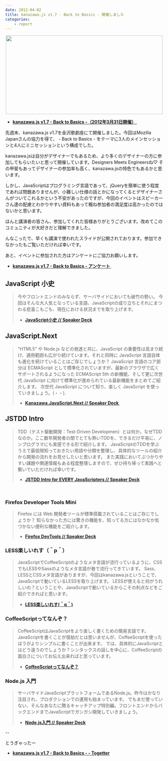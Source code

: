 ```yaml
---
date: 2012-04-02
title: kanazawa.js v1.7 - Back to Basics - 開催しました
categories: 
    - report
---
```

<p style="text-align: center;"><a href="http://www.facebook.com/media/set/?set=a.314736818592584.73653.109048162494785&amp;type=1"><img class="aligncenter fig" src="/static/blog/2012/04/kanaj.jpg" alt="" width="500" height="250" /></a></p>

<ul>
	<li><strong><a href="http://kanazawajs.tumblr.com/v1-7/">kanazawa.js v1.7 - Back to Basics -（2012年3月31日開催） </a></strong></li>
</ul>
先週末、kanazawa.js v1.7を金沢歌劇座にて開催しました。今回はMozilla Japanさんの協力を得て、 - Back to Basics - をテーマに3人のメインセッションと4人にミニセッションという構成でした。

kanazawa.jsは自分がデザイナーでもあるため、より多くのデザイナーの方に参加してもらいたいと思って開催しています。Designers Meets Engineersね♡ その甲斐もあってデザイナーの参加率も高く、kanazawa.jsの特色でもあるかと思います。

しかし、JavaScriptはプログラミング言語であって、jQueryを簡単に使う程度であれば問題ありませんが、小難しい仕様の話とかになってくるとデザイナーさんがついてこれるかという不安があったのですが、今回のイベントはスピーカーさん達の配慮とわかりやすい資料もあって概ね参加者の満足度は高かったのではないかと思います。

ほんと講演者の皆さん、参加してくれた皆様ありがとうございます。改めてこのコミュニティが大好きだと理解できました。

んなこったで、早くも講演で使われたスライドが公開されております。参加できなかったもご覧いただければ幸いです。

あと、イベントに参加された方はアンケートにご協力お願いします。
<ul>
	<li><strong><a href="https://docs.google.com/spreadsheet/viewform?formkey=dFdoMXQwYno3WUFUWHVNN2NfcW9OUWc6MQ#gid=0">kanazawa.js v1.7 - Back to Basics - アンケート </a></strong></li>
</ul>
<div><!--more--></div>
<h2>JavaScript 小史</h2>
<blockquote>今やフロントエンドのみならず、サーバサイドにおいても破竹の勢い。
今回はそんな大人気となっている言語、JavaScriptの成り立ちとそれにまつわる悲喜こもごも、現在における状況までを取り上げます。
<ul>
	<li><strong><a href="http://speakerdeck.com/u/badatmath/p/javascript">JavaScript小史 // Speaker Deck</a></strong></li>
</ul>
</blockquote>
<h2>JavaScript.Next</h2>
<blockquote>"HTML5" や Node.js などの発達と共に、JavaScript の重要性は高まり続け、適用範囲も広がり続けています。それと同時に JavaScript 言語自体も進化を続けていることはご存じでしょうか？
JavaScript 言語のコア部分は ECMAScript として標準化されていますが、最新のブラウザで広くサポートされるようになった ECMAScript 5th の新機能、そして更に次世代 JavaScript に向けて標準化が進められている最新機能をまとめてご紹介します。
次世代 JavaScript について知り、楽しく JavaScript を使っていきましょう。(・・).
<ul>
	<li><strong><a href="http://speakerdeck.com/u/dynamis/p/kanazawajavascriptnext ">Kanazawa.JavaScript.Next // Speaker Deck </a></strong></li>
</ul>
</blockquote>
<h2>JSTDD Intro</h2>
<blockquote>TDD（テスト駆動開発：Test-Driven Developmen）とは何か。なぜTDDなのか。ここ数年開発者の間でとても熱いTDDを、できるだけ平易に、ノンプログラマにも実感できる形で紹介します。 JavaScriptのTDDを学ぶうえで最低限知っておきたい用語や分類を整理し、具体的なツールの紹介から開発の流れをお見せしたいと思います。 また実践においてぶつかりやすい課題や関連情報もある程度整理しますので、ぜひ持ち帰って実践へと繋いでいただければ幸いです。
<ul>
	<li><strong><a href="http://speakerdeck.com/u/wtnabe/p/jstdd-intro-for-every-javascripters-kanazawajs-v17-2012-03-31">JSTDD Intro for EVERY JavaScripters // Speaker Deck</a></strong></li>
</ul>
</blockquote>
&nbsp;
<h3>Firefox Developer Tools Mini</h3>
<blockquote>Firefox には Web 開発者ツールが標準搭載されていることはご存じでしょうか？
知らなかった方には驚きの機能を、知ってる方にはなかなか気づかない便利な機能をご紹介します。
<ul>
	<li><strong><a href="http://speakerdeck.com/u/dynamis/p/firefox-devtools">Firefox DevTools // Speaker Deck</a></strong></li>
</ul>
</blockquote>
<h3>LESS楽しいれす（＾p＾）</h3>
<blockquote>JavaScriptでCoffeeScriptのようなメタ言語が流行っているように、CSSでもLESSやSassのようなメタ言語が巷で流行ってきています。
Sass、LESSとCSSメタ言語がありますが、今回はkanazawa.jsということで、JavaScriptで動いているLESSを取り上げます。
LESSが使えると何がうれしいの？ということや、JavaScriptで動いているからこその利点などをご紹介できればと思います。
<ul>
	<li><strong><a href="http://www.slideshare.net/taiju/lessq">LESS楽しいれす(＾q＾)</a></strong></li>
</ul>
</blockquote>
<h3>CoffeeScriptってなんぞ？</h3>
<blockquote>CoffeeScriptはJavaScriptをより楽しく書くための簡易言語です。JavaScriptを書くことが億劫だとは思いませんが、CoffeeScriptを使ったほうがよりシンプルに書くことが出来ます。
では、具体的にJavaScriptとはどう違うのでしょうか？シンタックスの話しを中心に、CoffeeScriptの面白さについてお伝え出来ればと思っています。
<ul>
	<li><strong><a href="http://www.slideshare.net/hayatomizuno/coffeescript-12241689">CoffeeScriptってなんぞ？</a></strong></li>
</ul>
</blockquote>
<h3>Node.js 入門</h3>
<blockquote>サーバサイドJavaScriptプラットフォームであるNode.js。昨今はかなり注目され、プロダクションでの運用も始まっています。
でもまだ使っていない、そんなあなたに贈るキャッチアップ特別編。フロントエンドからバックエンドまでJavaScriptでガシガシ開発していきましょう。
<ul>
	<li><strong><a href="http://speakerdeck.com/u/badatmath/p/nodejs">Node.js入門 // Speaker Deck</a></strong></li>
</ul>
</blockquote>
--

とうぎゃったー
<ul>
	<li><strong><a href="http://togetter.com/li/281666">kanazawa.js v1.7 - Back to Basics - - Togetter</a></strong></li>
</ul>
&nbsp;
